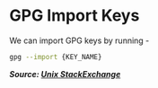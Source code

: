 # GPG Import Keys

We can import GPG keys by running -

```bash
gpg --import {KEY_NAME}
```

***Source: [Unix StackExchange](https://unix.stackexchange.com/a/184952)***
